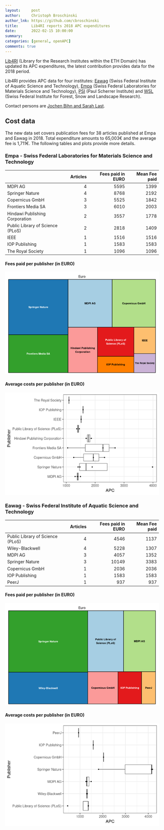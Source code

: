 ```yaml
---
layout:     post
author:     Christoph Broschinski
author_lnk: https://github.com/cbroschinski
title:      Lib4RI reports 2018 APC expenditures
date:       2022-02-15 10:00:00
summary:    
categories: [general, openAPC]
comments: true
---
```





[Lib4RI](https://www.lib4ri.ch/) (Library for the Research Institutes within the ETH Domain) has updated its APC expenditures, the latest contribution provides data for the 2018 period.

Lib4RI provides APC data for four institutes: [Eawag](https://www.eawag.ch/en/) (Swiss Federal Institute of Aquatic Science and Technology), [Empa](https://www.empa.ch/) (Swiss Federal Laboratories for Materials Science and Technology), [PSI](https://www.psi.ch/en) (Paul Scherrer Institute) and [WSL](https://www.wsl.ch/en/index.html) (Swiss Federal Institute for Forest, Snow and Landscape Research).

Contact persons are [Jochen Bihn and Sarah Last](mailto:openaccess@lib4ri.ch).

## Cost data



The new data set covers publication fees for 38 articles published at Empa and Eawag in 2018. Total expenditure amounts to 65,003€ and the average fee is 1,711€. The following tables and plots provide more details.

### Empa - Swiss Federal Laboratories for Materials Science and Technology


|                                 | Articles| Fees paid in EURO| Mean Fee paid|
|:--------------------------------|--------:|-----------------:|-------------:|
|MDPI AG                          |        4|              5595|          1399|
|Springer Nature                  |        4|              8768|          2192|
|Copernicus GmbH                  |        3|              5525|          1842|
|Frontiers Media SA               |        3|              6010|          2003|
|Hindawi Publishing Corporation   |        2|              3557|          1778|
|Public Library of Science (PLoS) |        2|              2818|          1409|
|IEEE                             |        1|              1516|          1516|
|IOP Publishing                   |        1|              1583|          1583|
|The Royal Society                |        1|              1096|          1096|

#### Fees paid per publisher (in EURO)

![plot of chunk tree_lib4ri_empa_2022_02_15_full](/figure/tree_lib4ri_empa_2022_02_15_full-1.png)


####  Average costs per publisher (in EURO)

![plot of chunk box_lib4ri_empa_2022_02_15_publisher_full](/figure/box_lib4ri_empa_2022_02_15_publisher_full-1.png)

### Eawag - Swiss Federal Institute of Aquatic Science and Technology


|                                 | Articles| Fees paid in EURO| Mean Fee paid|
|:--------------------------------|--------:|-----------------:|-------------:|
|Public Library of Science (PLoS) |        4|              4546|          1137|
|Wiley-Blackwell                  |        4|              5228|          1307|
|MDPI AG                          |        3|              4057|          1352|
|Springer Nature                  |        3|             10149|          3383|
|Copernicus GmbH                  |        1|              2036|          2036|
|IOP Publishing                   |        1|              1583|          1583|
|PeerJ                            |        1|               937|           937|

#### Fees paid per publisher (in EURO)

![plot of chunk tree_lib4ri_eawag_2022_02_15_full](/figure/tree_lib4ri_eawag_2022_02_15_full-1.png)


####  Average costs per publisher (in EURO)

![plot of chunk box_lib4ri_eawag_2022_02_15_publisher_full](/figure/box_lib4ri_eawag_2022_02_15_publisher_full-1.png)
